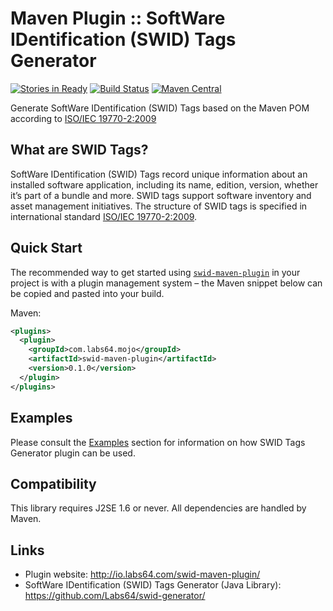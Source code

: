 # Maven Plugin :: SoftWare IDentification (SWID) Tags Generator

[![Stories in Ready](https://badge.waffle.io/Labs64/swid-maven-plugin.svg?label=ready&title=Ready)](http://waffle.io/Labs64/swid-maven-plugin)
[![Build Status](https://travis-ci.org/Labs64/swid-maven-plugin.svg)](https://travis-ci.org/Labs64/swid-maven-plugin)
[![Maven Central](https://maven-badges.herokuapp.com/maven-central/com.labs64.mojo/swid-maven-plugin/badge.svg?style=flat)](https://maven-badges.herokuapp.com/maven-central/com.labs64.mojo/swid-maven-plugin)

Generate SoftWare IDentification (SWID) Tags based on the Maven POM according to [ISO/IEC 19770-2:2009](http://www.iso.org/iso/home/store/catalogue_tc/catalogue_detail.htm?csnumber=53670)

## What are SWID Tags?

SoftWare IDentification (SWID) Tags record unique information about an installed software application, including its name, edition, version, whether it’s part of a bundle and more. SWID tags support software inventory and asset management initiatives. The structure of SWID tags is specified in international standard [ISO/IEC 19770-2:2009](http://www.iso.org/iso/home/store/catalogue_tc/catalogue_detail.htm?csnumber=53670).

## Quick Start

The recommended way to get started using [`swid-maven-plugin`](https://maven-badges.herokuapp.com/maven-central/com.labs64.mojo/swid-maven-plugin) in your project is with a plugin management system – the Maven snippet below can be copied and pasted into your build.

Maven:
```xml
<plugins>
  <plugin>
    <groupId>com.labs64.mojo</groupId>
    <artifactId>swid-maven-plugin</artifactId>
    <version>0.1.0</version>
  </plugin>
</plugins>
```

## Examples

Please consult the [Examples](http://io.labs64.com/swid-maven-plugin/) section for information on how SWID Tags Generator plugin can be used.

## Compatibility

This library requires J2SE 1.6 or never. All dependencies are handled by Maven.

## Links
- Plugin website: http://io.labs64.com/swid-maven-plugin/
- SoftWare IDentification (SWID) Tags Generator (Java Library): https://github.com/Labs64/swid-generator/
